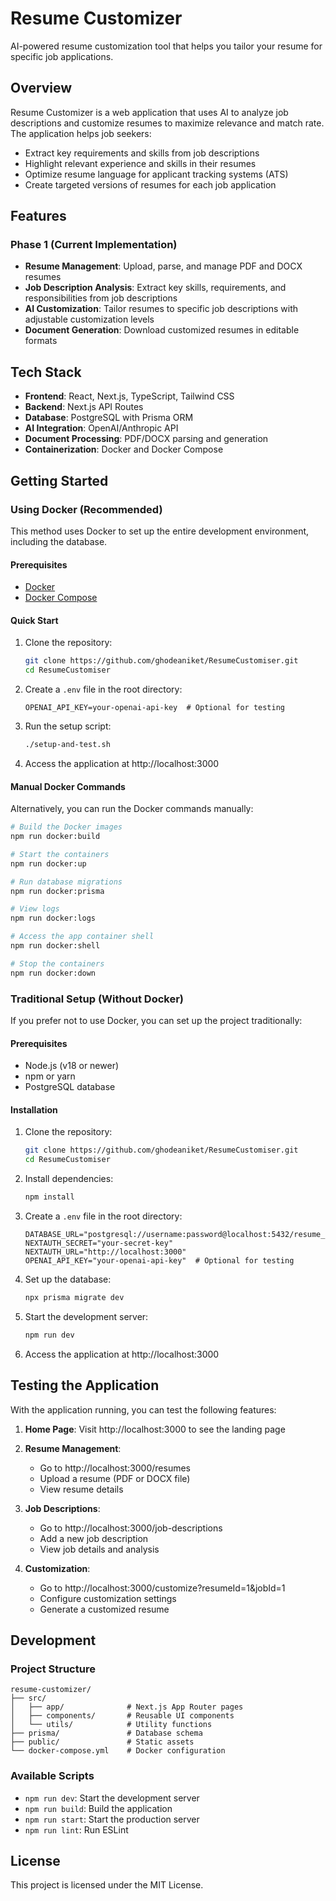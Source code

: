 # Resume Customizer

AI-powered resume customization tool that helps you tailor your resume for specific job applications.

## Overview

Resume Customizer is a web application that uses AI to analyze job descriptions and customize resumes to maximize relevance and match rate. The application helps job seekers:

- Extract key requirements and skills from job descriptions
- Highlight relevant experience and skills in their resumes
- Optimize resume language for applicant tracking systems (ATS)
- Create targeted versions of resumes for each job application

## Features

### Phase 1 (Current Implementation)

- **Resume Management**: Upload, parse, and manage PDF and DOCX resumes
- **Job Description Analysis**: Extract key skills, requirements, and responsibilities from job descriptions
- **AI Customization**: Tailor resumes to specific job descriptions with adjustable customization levels
- **Document Generation**: Download customized resumes in editable formats

## Tech Stack

- **Frontend**: React, Next.js, TypeScript, Tailwind CSS
- **Backend**: Next.js API Routes
- **Database**: PostgreSQL with Prisma ORM
- **AI Integration**: OpenAI/Anthropic API
- **Document Processing**: PDF/DOCX parsing and generation
- **Containerization**: Docker and Docker Compose

## Getting Started

### Using Docker (Recommended)

This method uses Docker to set up the entire development environment, including the database.

#### Prerequisites

- [Docker](https://docs.docker.com/get-docker/)
- [Docker Compose](https://docs.docker.com/compose/install/)

#### Quick Start

1. Clone the repository:
   ```bash
   git clone https://github.com/ghodeaniket/ResumeCustomiser.git
   cd ResumeCustomiser
   ```

2. Create a `.env` file in the root directory:
   ```
   OPENAI_API_KEY=your-openai-api-key  # Optional for testing
   ```

3. Run the setup script:
   ```bash
   ./setup-and-test.sh
   ```

4. Access the application at http://localhost:3000

#### Manual Docker Commands

Alternatively, you can run the Docker commands manually:

```bash
# Build the Docker images
npm run docker:build

# Start the containers
npm run docker:up

# Run database migrations
npm run docker:prisma

# View logs
npm run docker:logs

# Access the app container shell
npm run docker:shell

# Stop the containers
npm run docker:down
```

### Traditional Setup (Without Docker)

If you prefer not to use Docker, you can set up the project traditionally:

#### Prerequisites

- Node.js (v18 or newer)
- npm or yarn
- PostgreSQL database

#### Installation

1. Clone the repository:
   ```bash
   git clone https://github.com/ghodeaniket/ResumeCustomiser.git
   cd ResumeCustomiser
   ```

2. Install dependencies:
   ```bash
   npm install
   ```

3. Create a `.env` file in the root directory:
   ```
   DATABASE_URL="postgresql://username:password@localhost:5432/resume_customizer"
   NEXTAUTH_SECRET="your-secret-key"
   NEXTAUTH_URL="http://localhost:3000"
   OPENAI_API_KEY="your-openai-api-key"  # Optional for testing
   ```

4. Set up the database:
   ```bash
   npx prisma migrate dev
   ```

5. Start the development server:
   ```bash
   npm run dev
   ```

6. Access the application at http://localhost:3000

## Testing the Application

With the application running, you can test the following features:

1. **Home Page**: Visit http://localhost:3000 to see the landing page

2. **Resume Management**:
   - Go to http://localhost:3000/resumes
   - Upload a resume (PDF or DOCX file)
   - View resume details

3. **Job Descriptions**:
   - Go to http://localhost:3000/job-descriptions
   - Add a new job description
   - View job details and analysis

4. **Customization**:
   - Go to http://localhost:3000/customize?resumeId=1&jobId=1
   - Configure customization settings
   - Generate a customized resume

## Development

### Project Structure

```
resume-customizer/
├── src/
│   ├── app/              # Next.js App Router pages
│   ├── components/       # Reusable UI components
│   └── utils/            # Utility functions
├── prisma/               # Database schema
├── public/               # Static assets
└── docker-compose.yml    # Docker configuration
```

### Available Scripts

- `npm run dev`: Start the development server
- `npm run build`: Build the application
- `npm run start`: Start the production server
- `npm run lint`: Run ESLint

## License

This project is licensed under the MIT License.
